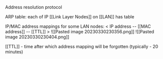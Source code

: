 Address resolution protocol

ARP table: each of IP [[Link Layer Nodes]] on [[LAN]] has table

IP/MAC address mappings for some LAN nodes: 
< IP address -- [[MAC address]] --  [[TTL]] >
![[Pasted image 20230330230356.png]]
![[Pasted image 20230330230404.png]]

[[TTL]] - time after which address mapping will be forgotten (typically - 20 minutes) 